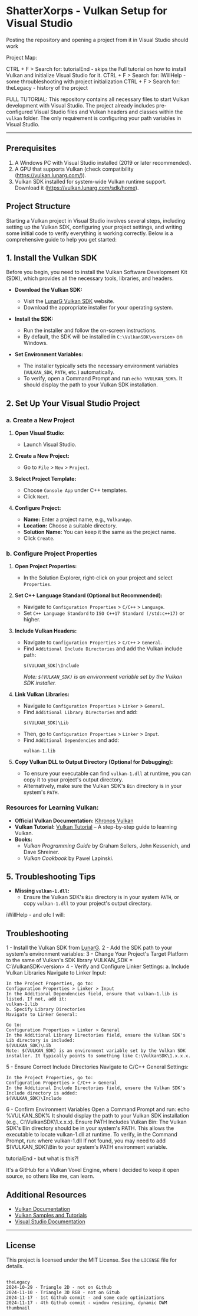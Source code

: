 
# ShatterXorps - Vulkan Setup for Visual Studio

Posting the repository and opening a project from it in Visual Studio should work

Project Map:

CTRL + F > Search for: tutorialEnd - skips the Full tutorial on how to install Vulkan and initialize Visual Studio for it.
CTRL + F > Search for: iWillHelp - some throubleshooting with project initialization
CTRL + F > Search for: theLegacy - history of the project

FULL TUTORIAL:
This repository contains all necessary files to start Vulkan development with Visual Studio. The project already includes pre-configured Visual Studio files and Vulkan headers and classes within the `vulkan` folder. The only requirement is configuring your path variables in Visual Studio.

---

## Prerequisites
1. A Windows PC with Visual Studio installed (2019 or later recommended).
2. A GPU that supports Vulkan (check compatibility (https://vulkan.lunarg.com/)).
3. Vulkan SDK installed for system-wide Vulkan runtime support. Download it (https://vulkan.lunarg.com/sdk/home).

## Project Structure

Starting a Vulkan project in Visual Studio involves several steps, including setting up the Vulkan SDK, configuring your project settings, and writing some initial code to verify everything is working correctly. Below is a comprehensive guide to help you get started:

## 1. **Install the Vulkan SDK**

Before you begin, you need to install the Vulkan Software Development Kit (SDK), which provides all the necessary tools, libraries, and headers.

- **Download the Vulkan SDK:**
  - Visit the [LunarG Vulkan SDK](https://vulkan.lunarg.com/sdk/home) website.
  - Download the appropriate installer for your operating system.

- **Install the SDK:**
  - Run the installer and follow the on-screen instructions.
  - By default, the SDK will be installed in `C:\VulkanSDK\<version>` on Windows.

- **Set Environment Variables:**
  - The installer typically sets the necessary environment variables (`VULKAN_SDK`, `PATH`, etc.) automatically.
  - To verify, open a Command Prompt and run `echo %VULKAN_SDK%`. It should display the path to your Vulkan SDK installation.

## 2. **Set Up Your Visual Studio Project**

### a. **Create a New Project**

1. **Open Visual Studio:**
   - Launch Visual Studio.

2. **Create a New Project:**
   - Go to `File` > `New` > `Project`.

3. **Select Project Template:**
   - Choose `Console App` under C++ templates.
   - Click `Next`.

4. **Configure Project:**
   - **Name:** Enter a project name, e.g., `VulkanApp`.
   - **Location:** Choose a suitable directory.
   - **Solution Name:** You can keep it the same as the project name.
   - Click `Create`.

### b. **Configure Project Properties**

1. **Open Project Properties:**
   - In the Solution Explorer, right-click on your project and select `Properties`.

2. **Set C++ Language Standard (Optional but Recommended):**
   - Navigate to `Configuration Properties` > `C/C++` > `Language`.
   - Set `C++ Language Standard` to `ISO C++17 Standard (/std:c++17)` or higher.

3. **Include Vulkan Headers:**
   - Navigate to `Configuration Properties` > `C/C++` > `General`.
   - Find `Additional Include Directories` and add the Vulkan include path:
     ```
     $(VULKAN_SDK)\Include
     ```
     *Note: `$(VULKAN_SDK)` is an environment variable set by the Vulkan SDK installer.*

4. **Link Vulkan Libraries:**
   - Navigate to `Configuration Properties` > `Linker` > `General`.
   - Find `Additional Library Directories` and add:
     ```
     $(VULKAN_SDK)\Lib
     ```
   - Then, go to `Configuration Properties` > `Linker` > `Input`.
   - Find `Additional Dependencies` and add:
     ```
     vulkan-1.lib
     ```
   
5. **Copy Vulkan DLL to Output Directory (Optional for Debugging):**
   - To ensure your executable can find `vulkan-1.dll` at runtime, you can copy it to your project's output directory.
   - Alternatively, make sure the Vulkan SDK's `Bin` directory is in your system's `PATH`.

### **Resources for Learning Vulkan:**

- **Official Vulkan Documentation:** [Khronos Vulkan](https://www.khronos.org/vulkan/)
- **Vulkan Tutorial:** [Vulkan Tutorial](https://vulkan-tutorial.com/) – A step-by-step guide to learning Vulkan.
- **Books:**
  - *Vulkan Programming Guide* by Graham Sellers, John Kessenich, and Dave Shreiner.
  - *Vulkan Cookbook* by Pawel Lapinski.

## 5. **Troubleshooting Tips**

- **Missing `vulkan-1.dll`:**
  - Ensure the Vulkan SDK's `Bin` directory is in your system `PATH`, or copy `vulkan-1.dll` to your project's output directory.

iWillHelp - and ofc I will:

## Troubleshooting
 
1  - Install the Vulkan SDK from [LunarG](https://vulkan.lunarg.com/sdk/home).
2  - Add the SDK path to your system's environment variables:
3  - Change Your Project's Target Platform to the same of Vulkan's SDK library
    VULKAN_SDK = C:\VulkanSDK\<version>
4  - Verify and Configure Linker Settings:
    a. Include Vulkan Libraries
    Navigate to Linker Input:
    
    In the Project Properties, go to:
    Configuration Properties > Linker > Input
    In the Additional Dependencies field, ensure that vulkan-1.lib is listed. If not, add it:
    vulkan-1.lib
    b. Specify Library Directories
    Navigate to Linker General:
    
    Go to:
    Configuration Properties > Linker > General
    In the Additional Library Directories field, ensure the Vulkan SDK's Lib directory is included:
    $(VULKAN_SDK)\Lib
    Note: $(VULKAN_SDK) is an environment variable set by the Vulkan SDK installer. It typically points to something like C:\VulkanSDK\1.x.x.x.
5  - Ensure Correct Include Directories
      Navigate to C/C++ General Settings:
      
    In the Project Properties, go to:
    Configuration Properties > C/C++ > General
    In the Additional Include Directories field, ensure the Vulkan SDK's Include directory is added:
    $(VULKAN_SDK)\Include
6  - Confirm Environment Variables
    Open a Command Prompt and run:
    echo %VULKAN_SDK%
    It should display the path to your Vulkan SDK installation (e.g., C:\VulkanSDK\1.x.x.x).
    Ensure PATH Includes Vulkan Bin:
    The Vulkan SDK's Bin directory should be in your system's PATH. This allows the executable to locate vulkan-1.dll at runtime.
    To verify, in the Command Prompt, run:
    where vulkan-1.dll
    If not found, you may need to add $(VULKAN_SDK)\Bin to your system's PATH environment variable.

tutorialEnd - but what is this?!

It's a GitHub for a Vulkan Voxel Engine, where I decided to keep it open source, so others like me, can learn.

## Additional Resources

- [Vulkan Documentation](https://vulkan.lunarg.com/doc/sdk/latest/windows/getting_started.html)
- [Vulkan Samples and Tutorials](https://github.com/KhronosGroup/Vulkan-Samples)
- [Visual Studio Documentation](https://learn.microsoft.com/en-us/visualstudio/)

---

## License
This project is licensed under the MIT License. See the `LICENSE` file for details.

```

theLegacy
2024-10-29 - Triangle 2D - not on Github
2024-11-10 - Triangle 3D RGB - not on Gitub
2024-11-17 - 1st Github conmit - and some code optimizations
2024-11-17 - 4th Github commit - window resizing, dynamic DWM thumbnail
